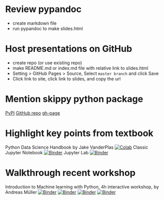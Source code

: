 # Review pypandoc
- create markdown file
- run pypandoc to make slides.html
# Host presentations on GitHub
- create repo (or use existing repo)
- make README.md or index.md file with relative link to slides.html
- Setting > GitHub Pages > Source, Select `master branch` and click Save
- Click link to site, click link to slides, and copy the url
# Mention skippy python package
[PyPI](https://pypi.org/project/skippy/)
[GitHub repo](https://github.com/marskar/skippy/)
[gh-page](https://marskar.github.io/skippy/)

# Highlight key points from textbook
Python Data Science Handbook by Jake VanderPlas
[![Colab](https://colab.research.google.com/assets/colab-badge.svg)](https://colab.research.google.com/github/jakevdp/PythonDataScienceHandbook/blob/master/notebooks/Index.ipynb)
Classic Jupyter Notebook
[![Binder](https://mybinder.org/badge.svg)](https://mybinder.org/v2/gh/jakevdp/PythonDataScienceHandbook/master?filepath=notebooks%2FIndex.ipynb)
Jupyter Lab
[![Binder](https://mybinder.org/badge.svg)](https://mybinder.org/v2/gh/jakevdp/PythonDataScienceHandbook/master?urlpath=lab/notebooks/Index.ipynb)

# Walkthrough recent workshop
Introduction to Machine learning with Python, 4h interactive workshop, by Andreas Müller
[![Binder](https://mybinder.org/badge_logo.svg)](https://mybinder.org/v2/gh/amueller/ml-workshop-1-of-4/master)
[![Binder](https://mybinder.org/badge_logo.svg)](https://mybinder.org/v2/gh/amueller/ml-workshop-2-of-4/master)
[![Binder](https://mybinder.org/badge_logo.svg)](https://mybinder.org/v2/gh/amueller/ml-workshop-3-of-4/master)
[![Binder](https://mybinder.org/badge_logo.svg)](https://mybinder.org/v2/gh/amueller/ml-workshop-4-of-4/master)
